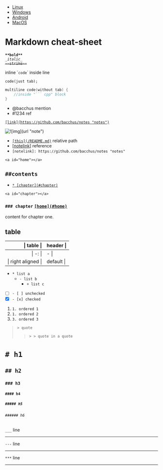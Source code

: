 - [Linux](https://github.com/bacchus/notes/blob/master/linuxnote.md "Linux tricks")
- [Windows](https://github.com/bacchus/notes/blob/master/winnote.md "Windows")
- [Android](https://github.com/bacchus/notes/blob/master/droidnote.md "Android dev")
- [MacOS](https://github.com/bacchus/notes/blob/master/macnote.md "MacOS")

# Markdown cheat-sheet

**`**bold**`**  
_`_italic_`_  
~~`~~strike~~`~~  

inline \``code`\` inside line

    code(just tab);

``` cpp
multiline code(without tab) {
    //inside "``` cpp" block
}
```
- @bacchus mention
- #1234 ref

[`[link](https://github.com/bacchus/notes "notes")`](https://github.com/bacchus/notes "notes")

![`![img](url "note")`](url "note")

- [`[this](/README.md)`](/README.md) relative path
- \[[notelink]\] reference
- `[notelink]: https://github.com/bacchus/notes "notes"`

[notelink]: https://github.com/bacchus/notes "notes"

<a id="home">`<a id="home"></a>`</a>
## `##contents`
  * [`* [chapter](#chapter)`](#chapter)

<a id="chapter">`<a id="chapter"></a>`</a>
### `### chapter` [`[home](#home)`](#home)
content for chapter one.

## table
| \| table \| | header \| |
| -: | - |
| \| -: \| | - \| |
| \| right aligned \| | default \| |

* `* list a`
  - `- list b`
    + `+ list c`

- [ ] `- [ ] unchecked`
- [x] `- [x] checked`

1. `1. ordered 1`
1. `1. ordered 2`
3. `3. ordered 3`

> `> quote`
> > `> > quote in a quote`

#       `# h1`
##      `## h2`
###     `### h3`
####    `#### h4`
#####   `##### h5`
######  `###### h6`

`___` line
___
`---` line

---
`***` line
***

